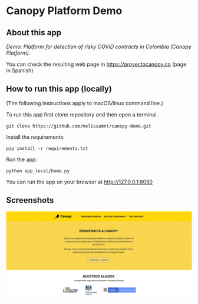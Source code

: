 # Canopy Platform Demo

## About this app
_Demo: Platform for detection of risky COVID contracts in Colombia (Canopy Platform)._

You can check the resulting web page in https://proyectocanopy.co (page in Spanish)

## How to run this app (locally)

(The following instructions apply to macOS/linux command line.)

To run this app first clone repository and then open a terminal.

```
git clone https://github.com/melissamnt/canopy-demo.git
```

Install the requirements:

```
pip install -r requirements.txt
```

Run the app:

```
python app_local/home.py
```
You can run the app on your browser at http://127.0.0.1:8050


## Screenshots
![canopy_image.png](canopy_image.png)
